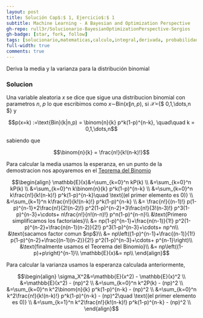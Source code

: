 ```yaml
---
layout: post
title: Solución Cap$:$ 1, Ejercicio$:$ 1
subtitle: Machine Learning - A Bayesian and Optimization Perspective  | Sergios Theodoridis  | 2nd Edición | Ingles
gh-repo: rull3r/Solucionario-BayesianOptimizationPerspective-Sergios
gh-badge: [star, fork, follow]
tags: [solucionario,matematicas,calculo,integral,derivada, probabilidad, bayes,media,varianza,distribucion,binomial,uniforme]
full-width: true
comments: true
---
```


<div class="box-note">
	Deriva la media y la varianza para la distribución binomial
</div>

### Solucion

Una variable aleatoria $x$ se dice que sigue una distribucion binomial con parametros $n$, $p$ lo que escribimos como $x\sim$Bin($x\|n,p$), si $\mathcal{X}=$\{$ 0,1,\dots,n $\} y

$$p(x=k) :=\text{Bin}(k|n,p) = \binom{n}{k} p^k(1-p)^{n-k}, \quad\quad k = 0,1,\dots,n$$

sabiendo que 

$$\binom{n}{k} = \frac{n!}{k!(n-k)!}$$

Para calcular la media usamos la esperanza, en un punto de la demostracion nos apoyaremos en el [Teorema del Binomio](https://es.wikipedia.org/wiki/Teorema_del_binomio)

$$\begin{align}
\mathbb{E}(x)&=\sum_{k=0}^n kP(k) \\
&=\sum_{k=0}^n kP(k) \\
&=\sum_{k=0}^n k\binom{n}{k} p^k(1-p)^{n-k} \\
&=\sum_{k=0}^n k\frac{n!}{k!(n-k)!} p^k(1-p)^{n-k}\quad \text{(el primer elemento es 0)} \\ 
&=\sum_{k=1}^n k\frac{n!}{k!(n-k)!} p^k(1-p)^{n-k} \\
&= \frac{n!}{(n-1)!} p(1-p)^{n-1}+2\frac{n!}{2!(n-2)!} p^2(1-p)^{n-2}+3\frac{n!}{3!(n-3)!} p^3(1-p)^{n-3}+\cdots+ n\frac{n!}{n!(n-n)!} p^n(1-p)^{n-n}\\
&\text{Primero simplificamos los factoriales}\\
&= np(1-p)^{n-1}+\frac{n(n-1)}{1!} p^2(1-p)^{n-2}+\frac{n(n-1)(n-2)}{2!} p^3(1-p)^{n-3}+\cdots+ np^n\\
&\text{sacamos factor comun $np$}\\
&= np\left((1-p)^{n-1}+\frac{(n-1)}{1!} p(1-p)^{n-2}+\frac{(n-1)(n-2)}{2!} p^2(1-p)^{n-3}+\cdots+ p^{n-1}\right)\\
&\text{finalmente usamos el Teorema del Binomio}\\
&= np\left((1-p)+p\right)^{n-1}\\
\mathbb{E}(x)&= np\\
\end{align}$$

Para calcular la varianza usamos la esperanza calculada anteriormente,

$$\begin{align}
\sigma_X^2&=\mathbb{E}(x^2) - \mathbb{E}(x)^2 \\
&=\mathbb{E}(x^2) - (np)^2 \\
&=\sum_{k=0}^n k^2P(k) - (np)^2 \\
&=\sum_{k=0}^n k^2\binom{n}{k} p^k(1-p)^{n-k} - (np)^2 \\
&=\sum_{k=0}^n k^2\frac{n!}{k!(n-k)!} p^k(1-p)^{n-k} - (np)^2\quad \text{(el primer elemento es 0)} \\ 
&=\sum_{k=1}^n k^2\frac{n!}{k!(n-k)!} p^k(1-p)^{n-k} - (np)^2 \\
\end{align}$$